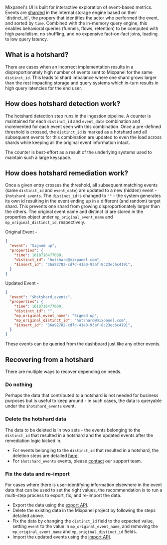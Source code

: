 Mixpanel's UI is built for interactive exploration of event-based metrics. Events are [sharded](https://en.wikipedia.org/wiki/Shard_(database_architecture)) in the internal storage engine based on their `distinct_id`, the propery that identifies the actor who performed the event, and sorted by `time`. Combined with the in-memory query engine, this enables behavioral queries (funnels, flows, retention) to be computed with high parallelism, no shuffling, and no expensive fact-on-fact joins, leading to low query latency.

## What is a hotshard?
There are cases when an incorrect implementation results in a disproportionately high number of events sent to Mixpanel for the same `distinct_id`. This leads to shard imbalance where one shard grows larger than the rest impacting storage and query systems which in-turn results in high query latencies for the end user.

## How does hotshard detection work?
The hotshard detection step runs in the ingestion pipeline. A counter is maintained for each `distinct_id` and `event_date` combination and incremented for each event seen with this combination. Once a pre-defined threshold is crossed, the `distinct_id` is marked as a hotshard and all subsequent events for this combination are updated to even the load across shards while keeping all the original event information intact.

The counter is best-effort as a result of the underlying systems used to maintain such a large keyspace.

## How does hotshard remediation work?
Once a given entry crosses the threshold, all subsequent matching events (same `distinct_id` and `event_date`) are updated to a new (hidden) event - `$hotshard_events`. The `distinct_id` is changed to `""` - the system generates its own id resulting in the event ending up in a different (and random) target shard. This prevents one shard from growing disproportionately larger than the others. The original event name and distinct id are stored in the properties object under `mp_original_event_name` and `mp_original_distinct_id`, respectively.

Original Event - 
```json
{
  "event": "Signed up",
  "properties": {
    "time": 1618716477000,
    "distinct_id": "hotshard@mixpanel.com",
    "$insert_id": "36a92782-cd7d-41a0-93af-8c23ec6c4191",
  }
}
```

Updated Event - 
```json
{
  "event": "$hotshard_events",
  "properties": {
    "time": 1618716477000,
    "distinct_id": "",
    "mp_original_event_name": "Signed up",
    "mp_original_distinct_id": "hotshard@mixpanel.com",
    "$insert_id": "36a92782-cd7d-41a0-93af-8c23ec6c4191",
  }
}
```

These events can be queried from the dashboard just like any other events.

## Recovering from a hotshard
There are multiple ways to recover depending on needs.

### Do nothing
Perhaps the data that contributed to a hotshard is not needed for business purposes but is useful to keep around - in such cases, the data is queryable under the `$hotshard_events` event.

### Delete the hotshard data
The data to be deleted is in two sets - the events belonging to the `distinct_id` that resulted in a hotshard and the updated events after the remediation logic kicked in.
* For events belonging to the `distinct_id` that resulted in a hotshard, the deletion steps are detailed [here](https://docs.mixpanel.com/docs/other-bits/privacy-and-security/export-or-delete-end-user-data).
* For `$hotshard_events` events, please [contact](https://mixpanel.com/get-support) our support team.

### Fix the data and re-import
For cases where there is user-identifying information elsewhere in the event data that can be used to set the right values, the recommendation is to run a multi-step process to export, fix, and re-import the data.
* Export the data using the [export API](https://developer.mixpanel.com/reference/raw-event-export).
* Delete the existing data in the Mixpanel project by following the steps detailed above.
* Fix the data by changing the `distinct_id` field to the expected value, setting `event` to the value in `mp_original_event_name`, and removing the `mp_original_event_name` and `mp_original_distinct_id` fields.
* Import the updated events using the [import API](https://developer.mixpanel.com/reference/import-events).
